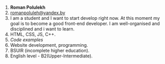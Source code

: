 1. __Roman Polulekh__
2. romanpoluleh@yandex.by
3. I am a student and I want to start develop right now. At this moment my goal is to become a good front-end developer. I am well-organised and disciplined and i want to learn.
4. HTML, CSS, JS, C++.
5. _Code examples_
6. Website development, programming.
7. BSUIR (incomplete higher education).
8. English level - B2(Upper-Intermediate).
